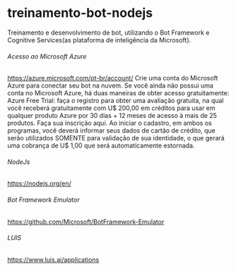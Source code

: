 # treinamento-bot-nodejs
Treinamento e desenvolvimento de bot, utilizando o Bot Framework e Cognitive Services(as plataforma de inteligência da Microsoft).

###### Acesso ao Microsoft Azure
https://azure.microsoft.com/pt-br/account/
Crie uma conta do Microsoft Azure para conectar seu bot na nuvem. Se você
ainda não possui uma conta no Microsoft Azure, há duas maneiras de obter
acesso gratuitamente:
Azure Free Trial: faça o registro para obter uma avaliação gratuita, na qual
você receberá gratuitamente com U$ 200,00 em créditos para usar em
qualquer produto Azure por 30 dias + 12 meses de acesso à mais de 25
produtos. Faça sua inscrição aqui.
Ao iniciar o cadastro, em ambos os programas, você deverá informar seus
dados de cartão de crédito, que serão utilizados SOMENTE para validação de
sua identidade, o que gerará uma cobrança de U$ 1,00 que será
automaticamente estornada.

###### NodeJs
https://nodejs.org/en/

###### Bot Framework Emulator
https://github.com/Microsoft/BotFramework-Emulator

###### LUIS
https://www.luis.ai/applications